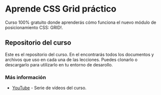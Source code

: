 # Aprende CSS Grid práctico

Curso 100% gratuito donde aprenderás cómo funciona el nuevo módulo de posicionamiento CSS: GRID!.

## Repositorio del curso

Este es el repositorio del curso. En el encontrarás todos los documentos y archivos que uso en cada una de las lecciones. Puedes clonarlo o descargarlo para utilizarlo en tu entorno de desarollo.

### Más información

* [YouTube](https://www.youtube.com/playlist?list=PLM-Y_YQmMEqBxmylkI5WJn9ouUxWlJNOW) - Serie de vídeos del curso.
